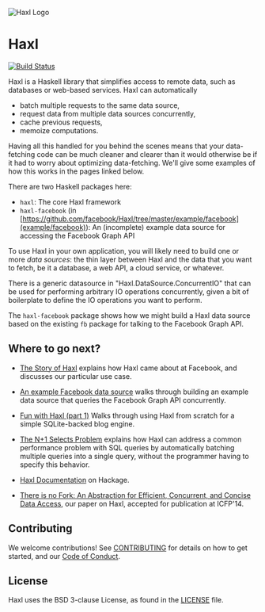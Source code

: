 ![Haxl Logo](https://raw.githubusercontent.com/facebook/Haxl/main/logo.png)

# Haxl

[![Build Status](https://travis-ci.org/facebook/Haxl.svg?branch=master)](https://travis-ci.org/facebook/Haxl)

Haxl is a Haskell library that simplifies access to remote data, such
as databases or web-based services. Haxl can automatically

 * batch multiple requests to the same data source,
 * request data from multiple data sources concurrently,
 * cache previous requests,
 * memoize computations.

Having all this handled for you behind the scenes means that your
data-fetching code can be much cleaner and clearer than it would
otherwise be if it had to worry about optimizing data-fetching. We'll
give some examples of how this works in the pages linked below.

There are two Haskell packages here:

 * `haxl`: The core Haxl framework
 * `haxl-facebook` (in [https://github.com/facebook/Haxl/tree/master/example/facebook](example/facebook)): An (incomplete) example data source for accessing the Facebook Graph API

To use Haxl in your own application, you will likely need to build one or more
*data sources*: the thin layer between Haxl and the data that you want
to fetch, be it a database, a web API, a cloud service, or whatever.

There is a generic datasource in "Haxl.DataSource.ConcurrentIO" that
can be used for performing arbitrary IO operations concurrently, given
a bit of boilerplate to define the IO operations you want to perform.

The `haxl-facebook` package shows how we might build a Haxl data
source based on the existing `fb` package for talking to the Facebook
Graph API.

## Where to go next?

 * [The Story of Haxl](https://code.facebook.com/posts/302060973291128/open-sourcing-haxl-a-library-for-haskell/)
   explains how Haxl came about at Facebook, and discusses our
   particular use case.

 * [An example Facebook data source](https://github.com/facebook/Haxl/blob/master/example/facebook/readme.md) walks
   through building an example data source that queries the Facebook
   Graph API concurrently.

 * [Fun with Haxl (part 1)](https://simonmar.github.io/posts/2015-10-20-Fun-With-Haxl-1.html)
   Walks through using Haxl from scratch for a simple SQLite-backed
   blog engine.

 * [The N+1 Selects Problem](https://github.com/facebook/Haxl/blob/master/example/sql/readme.md) explains how Haxl
   can address a common performance problem with SQL queries by
   automatically batching multiple queries into a single query,
   without the programmer having to specify this behavior.

 * [Haxl Documentation](http://hackage.haskell.org/package/haxl) on
   Hackage.

 * [There is no Fork: An Abstraction for Efficient, Concurrent, and Concise Data Access](http://simonmar.github.io/bib/papers/haxl-icfp14.pdf), our paper on Haxl, accepted for publication at ICFP'14.

## Contributing

We welcome contributions! See [CONTRIBUTING](https://github.com/facebook/Haxl/blob/master/CONTRIBUTING.md) for details on how to get started, and our [Code of Conduct](https://github.com/facebook/Haxl/blob/master/CODE_OF_CONDUCT.md).

## License

Haxl uses the BSD 3-clause License, as found in the [LICENSE](https://github.com/facebook/Haxl/blob/master/LICENSE) file.
